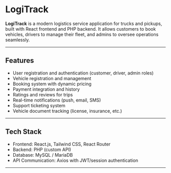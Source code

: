 # LogiTrack

**LogiTrack** is a modern logistics service application for trucks and pickups, built with React frontend and PHP backend. It allows customers to book vehicles, drivers to manage their fleet, and admins to oversee operations seamlessly.

---

## Features

- User registration and authentication (customer, driver, admin roles)
- Vehicle registration and management
- Booking system with dynamic pricing
- Payment integration and history
- Ratings and reviews for trips
- Real-time notifications (push, email, SMS)
- Support ticketing system
- Vehicle document tracking (license, insurance, etc.)

---

## Tech Stack

- Frontend: React.js, Tailwind CSS, React Router
- Backend: PHP (custom API)
- Database: MySQL / MariaDB
- API Communication: Axios with JWT/session authentication

---
